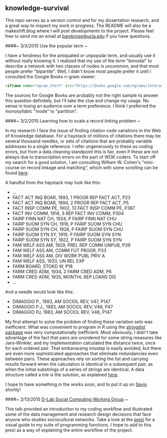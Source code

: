 ## knowledge-survival

This repo serves as a version control and for my dissertation research, and a great way to inspect my work in progress. The README will also be a makeshift blog where I will post developments to the project. Please feel free to send me an email at bambrose@ucla.edu if you have questions.

####~ 3/3/2015 Use the popular term ~

I have a fondness for the antiquated or unpopular term, and usually use it without really knowing it. I realized that my use of the term "bimodal" to describe a network with two classes of nodes is uncommon, and that most people prefer "bipartite". Well, I didn't know most people prefer it until I consulted the Google Books n-gram viewer:
```html
<iframe name="ngram_chart" src="https://books.google.com/ngrams/interactive_chart?content=bimodal+network%2Cbipartite+network&year_start=1980&year_end=2010&corpus=15&smoothing=3&share=&direct_url=t1%3B%2Cbimodal%20network%3B%2Cc0%3B.t1%3B%2Cbipartite%20network%3B%2Cc0" width=900 height=500 marginwidth=0 marginheight=0 hspace=0 vspace=0 frameborder=0 scrolling=no></iframe>
```
The sources for Google Books are probably not the right sample to answer this question definitely, but I'll take the clue and change my usage. No sense in losing an audience over a term preference. I think I preferred the monosyllabic "mode" to "partition".

####~ 3/2/2015 Learning how to scale a record linking problem ~

In my research I face the issue of finding citation code variations in the Web of Knowledge database. For a haystack of millions of citations there may be several thousand needles, or sets of citations that are probably variable addresses to a single reference. I refer ungenerously to these as coding errors, but from a data cleaning standpoint this is fair, even if these are not always due to transcription errors on the part of WOK coders. To start off my search for a good solution, I am consulting William W. Cohen's "mini-course on record linkage and matching", which with some scrolling can be found [here][miniRL].

A handful from the haystack may look like this:

* ...
* FACT ACT INQ BOAR, 1893, 1 PROGR REP FACT ACT, P23    
* FACT ACT INQ BOAR, 1894, 2 PROGR REP FACT ACT, P5     
* FACT INSP COMM PE, 1902, 13 FACT INSP COMM PE, P387   
* FACT INV COMM, 1914, 3 REP FACT INV COMM, P304        
* FAIRP FINN NAT CH, 1924, P FAIRP FINN NAT CHU         
* FAIRP SUOM SYN CH, 1916, P FAIRP SUOM SYN CHU         
* FAIRP SUOM SYN CH, 1926, P FAIRP SUOM SYN CHU         
* FAIRP SUOM SYN SY, 1919, P FAIRP SUOM SYN SYN         
* FAIRP SUOM SYN SY, 1922, P FAIRP SUOM SYN SYN         
* FAM WELF ASS AM, 1929, PREL REP COMM UNPUB, P39       
* FAM WELF ASS AM, COMM FUT PROGR, P33                  
* FAM WELF ASS AM, DIV WORK PUBL PRIV A                 
* FAM WELF ASS, 1933, UN REL EXP                        
* FARM BOARD, STOKD W, P18                              
* FARM CRED ADM, 1934, 2 FARM CRED ADM, P6              
* FARM CRED ADM, 1935, MONTHL REP LOANS DIS             
* ...

And a needle would look like this:

* DIMAGGIO P., 1983, AM SOCIOL REV, V47, P147
* DIMAGGIO P.J., 1983, AM SOCIOL REV, V48, P47
* DIMAGGIO PJ, 1983, AM SOCIOL REV, V48, P147 

My first attempt to solve the problem of finding these variation sets was inefficient. What was convenient to program in R using the [stringdist package][stringdist] was very computationally inefficient. Most obviously, I didn't take advantage of the fact that pairs are unordered for some string measures like Jaro-Winkler, and my implementation calculated the distance twice, once for each ordered pair. That embarassing misstep is easily avoided, but there are even more sophisticated approaches that eliminate redundancies even between pairs. These approaches rely on sorting the list and carrying results forward when the calculation is identical in a subsequent pair, as when the initial substrings of a series of strings are identical. A data structure called a trie is the solution, as explained [here][trie1].

I hope to have something in the works soon, and to put it up on [Savio][savio] shortly!

####~ 2/13/2015 [D-Lab Social Computing Working Group][SCWG] ~

This talk provided an introduction to my coding workflow and illustrated some of the data management and research design decisions that face anyone who studies sociocultural networks. Take a look at the [prezi][2-13-15SCWG] for a visual guide to my suite of programming functions. I hope to add to this prezi as a way of explaining the entire workflow of the project.

[2-13-15SCWG]:https://prezi.com/hf-1-nca8kky/wok/
[SCWG]:http://dlab.berkeley.edu/working-groups/social-computing
[miniRL]:http://www.cs.cmu.edu/~wcohen/
[stringdist]:https://github.com/markvanderloo/stringdist
[trie1]:http://stevehanov.ca/blog/index.php?id=114
[savio]:http://research-it.berkeley.edu/services/high-performance-computing